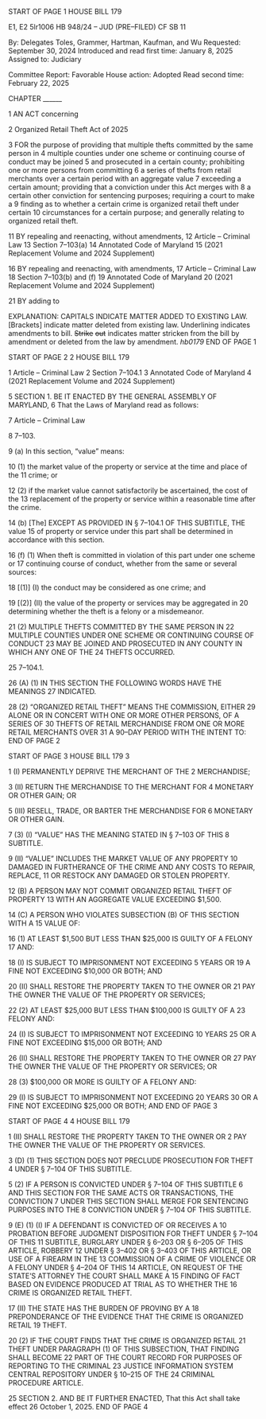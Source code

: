 START OF PAGE 1
HOUSE BILL 179

E1, E2 5lr1006
HB 948/24 – JUD (PRE–FILED) CF SB 11

By: Delegates Toles, Grammer, Hartman, Kaufman, and Wu
Requested: September 30, 2024
Introduced and read first time: January 8, 2025
Assigned to: Judiciary

Committee Report: Favorable
House action: Adopted
Read second time: February 22, 2025

CHAPTER ______

1 AN ACT concerning

2 Organized Retail Theft Act of 2025

3 FOR the purpose of providing that multiple thefts committed by the same person in
4 multiple counties under one scheme or continuing course of conduct may be joined
5 and prosecuted in a certain county; prohibiting one or more persons from committing
6 a series of thefts from retail merchants over a certain period with an aggregate value
7 exceeding a certain amount; providing that a conviction under this Act merges with
8 a certain other conviction for sentencing purposes; requiring a court to make a
9 finding as to whether a certain crime is organized retail theft under certain
10 circumstances for a certain purpose; and generally relating to organized retail theft.

11 BY repealing and reenacting, without amendments,
12 Article – Criminal Law
13 Section 7–103(a)
14 Annotated Code of Maryland
15 (2021 Replacement Volume and 2024 Supplement)

16 BY repealing and reenacting, with amendments,
17 Article – Criminal Law
18 Section 7–103(b) and (f)
19 Annotated Code of Maryland
20 (2021 Replacement Volume and 2024 Supplement)

21 BY adding to

EXPLANATION: CAPITALS INDICATE MATTER ADDED TO EXISTING LAW.
[Brackets] indicate matter deleted from existing law.
Underlining indicates amendments to bill.
~~Strike~~ ~~out~~ indicates matter stricken from the bill by amendment or deleted from the law by
amendment. *hb0179*
END OF PAGE 1

START OF PAGE 2
2 HOUSE BILL 179

1 Article – Criminal Law
2 Section 7–104.1
3 Annotated Code of Maryland
4 (2021 Replacement Volume and 2024 Supplement)

5 SECTION 1. BE IT ENACTED BY THE GENERAL ASSEMBLY OF MARYLAND,
6 That the Laws of Maryland read as follows:

7 Article – Criminal Law

8 7–103.

9 (a) In this section, “value” means:

10 (1) the market value of the property or service at the time and place of the
11 crime; or

12 (2) if the market value cannot satisfactorily be ascertained, the cost of the
13 replacement of the property or service within a reasonable time after the crime.

14 (b) [The] EXCEPT AS PROVIDED IN § 7–104.1 OF THIS SUBTITLE, THE value
15 of property or service under this part shall be determined in accordance with this section.

16 (f) (1) When theft is committed in violation of this part under one scheme or
17 continuing course of conduct, whether from the same or several sources:

18 [(1)] (I) the conduct may be considered as one crime; and

19 [(2)] (II) the value of the property or services may be aggregated in
20 determining whether the theft is a felony or a misdemeanor.

21 (2) MULTIPLE THEFTS COMMITTED BY THE SAME PERSON IN
22 MULTIPLE COUNTIES UNDER ONE SCHEME OR CONTINUING COURSE OF CONDUCT
23 MAY BE JOINED AND PROSECUTED IN ANY COUNTY IN WHICH ANY ONE OF THE
24 THEFTS OCCURRED.

25 7–104.1.

26 (A) (1) IN THIS SECTION THE FOLLOWING WORDS HAVE THE MEANINGS
27 INDICATED.

28 (2) “ORGANIZED RETAIL THEFT” MEANS THE COMMISSION, EITHER
29 ALONE OR IN CONCERT WITH ONE OR MORE OTHER PERSONS, OF A SERIES OF
30 THEFTS OF RETAIL MERCHANDISE FROM ONE OR MORE RETAIL MERCHANTS OVER
31 A 90–DAY PERIOD WITH THE INTENT TO:
END OF PAGE 2

START OF PAGE 3
HOUSE BILL 179 3

1 (I) PERMANENTLY DEPRIVE THE MERCHANT OF THE
2 MERCHANDISE;

3 (II) RETURN THE MERCHANDISE TO THE MERCHANT FOR
4 MONETARY OR OTHER GAIN; OR

5 (III) RESELL, TRADE, OR BARTER THE MERCHANDISE FOR
6 MONETARY OR OTHER GAIN.

7 (3) (I) “VALUE” HAS THE MEANING STATED IN § 7–103 OF THIS
8 SUBTITLE.

9 (II) “VALUE” INCLUDES THE MARKET VALUE OF ANY PROPERTY
10 DAMAGED IN FURTHERANCE OF THE CRIME AND ANY COSTS TO REPAIR, REPLACE,
11 OR RESTOCK ANY DAMAGED OR STOLEN PROPERTY.

12 (B) A PERSON MAY NOT COMMIT ORGANIZED RETAIL THEFT OF PROPERTY
13 WITH AN AGGREGATE VALUE EXCEEDING $1,500.

14 (C) A PERSON WHO VIOLATES SUBSECTION (B) OF THIS SECTION WITH A
15 VALUE OF:

16 (1) AT LEAST $1,500 BUT LESS THAN $25,000 IS GUILTY OF A FELONY
17 AND:

18 (I) IS SUBJECT TO IMPRISONMENT NOT EXCEEDING 5 YEARS OR
19 A FINE NOT EXCEEDING $10,000 OR BOTH; AND

20 (II) SHALL RESTORE THE PROPERTY TAKEN TO THE OWNER OR
21 PAY THE OWNER THE VALUE OF THE PROPERTY OR SERVICES;

22 (2) AT LEAST $25,000 BUT LESS THAN $100,000 IS GUILTY OF A
23 FELONY AND:

24 (I) IS SUBJECT TO IMPRISONMENT NOT EXCEEDING 10 YEARS
25 OR A FINE NOT EXCEEDING $15,000 OR BOTH; AND

26 (II) SHALL RESTORE THE PROPERTY TAKEN TO THE OWNER OR
27 PAY THE OWNER THE VALUE OF THE PROPERTY OR SERVICES; OR

28 (3) $100,000 OR MORE IS GUILTY OF A FELONY AND:

29 (I) IS SUBJECT TO IMPRISONMENT NOT EXCEEDING 20 YEARS
30 OR A FINE NOT EXCEEDING $25,000 OR BOTH; AND
END OF PAGE 3

START OF PAGE 4
4 HOUSE BILL 179

1 (II) SHALL RESTORE THE PROPERTY TAKEN TO THE OWNER OR
2 PAY THE OWNER THE VALUE OF THE PROPERTY OR SERVICES.

3 (D) (1) THIS SECTION DOES NOT PRECLUDE PROSECUTION FOR THEFT
4 UNDER § 7–104 OF THIS SUBTITLE.

5 (2) IF A PERSON IS CONVICTED UNDER § 7–104 OF THIS SUBTITLE
6 AND THIS SECTION FOR THE SAME ACTS OR TRANSACTIONS, THE CONVICTION
7 UNDER THIS SECTION SHALL MERGE FOR SENTENCING PURPOSES INTO THE
8 CONVICTION UNDER § 7–104 OF THIS SUBTITLE.

9 (E) (1) (I) IF A DEFENDANT IS CONVICTED OF OR RECEIVES A
10 PROBATION BEFORE JUDGMENT DISPOSITION FOR THEFT UNDER § 7–104 OF THIS
11 SUBTITLE, BURGLARY UNDER § 6–203 OR § 6–205 OF THIS ARTICLE, ROBBERY
12 UNDER § 3–402 OR § 3–403 OF THIS ARTICLE, OR USE OF A FIREARM IN THE
13 COMMISSION OF A CRIME OF VIOLENCE OR A FELONY UNDER § 4–204 OF THIS
14 ARTICLE, ON REQUEST OF THE STATE’S ATTORNEY THE COURT SHALL MAKE A
15 FINDING OF FACT BASED ON EVIDENCE PRODUCED AT TRIAL AS TO WHETHER THE
16 CRIME IS ORGANIZED RETAIL THEFT.

17 (II) THE STATE HAS THE BURDEN OF PROVING BY A
18 PREPONDERANCE OF THE EVIDENCE THAT THE CRIME IS ORGANIZED RETAIL
19 THEFT.

20 (2) IF THE COURT FINDS THAT THE CRIME IS ORGANIZED RETAIL
21 THEFT UNDER PARAGRAPH (1) OF THIS SUBSECTION, THAT FINDING SHALL BECOME
22 PART OF THE COURT RECORD FOR PURPOSES OF REPORTING TO THE CRIMINAL
23 JUSTICE INFORMATION SYSTEM CENTRAL REPOSITORY UNDER § 10–215 OF THE
24 CRIMINAL PROCEDURE ARTICLE.

25 SECTION 2. AND BE IT FURTHER ENACTED, That this Act shall take effect
26 October 1, 2025.
END OF PAGE 4
